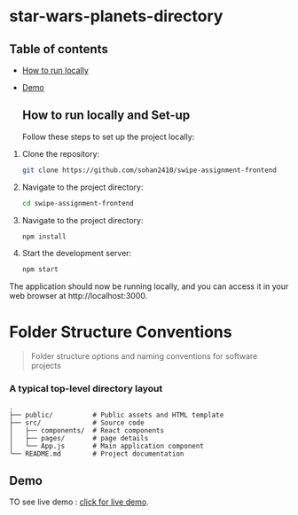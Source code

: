 # star-wars-planets-directory

## Table of contents

* [How to run locally](#run-local)
* [Demo](#demo)

  <a name="run-local"/>

  ## How to run locally and Set-up

  Follow these steps to set up the project locally:

1. Clone the repository:
   ```bash
   git clone https://github.com/sohan2410/swipe-assignment-frontend
2. Navigate to the project directory:
    ```bash
    cd swipe-assignment-frontend
3. Navigate to the project directory:
    ```bash
    npm install
3. Start the development server:
    ```bash
    npm start
The application should now be running locally, and you can access it in your web browser at http://localhost:3000.

Folder Structure Conventions
============================

> Folder structure options and naming conventions for software projects

### A typical top-level directory layout
    .
    ├── public/          # Public assets and HTML template
    ├── src/             # Source code
    │   ├── components/  # React components
    │   ├── pages/       # page details
    │   └── App.js       # Main application component
    └── README.md        # Project documentation


<a name="demo"/>

## Demo

TO see live demo : [click for live demo](https://starwarsplanets-directory.netlify.app/).
